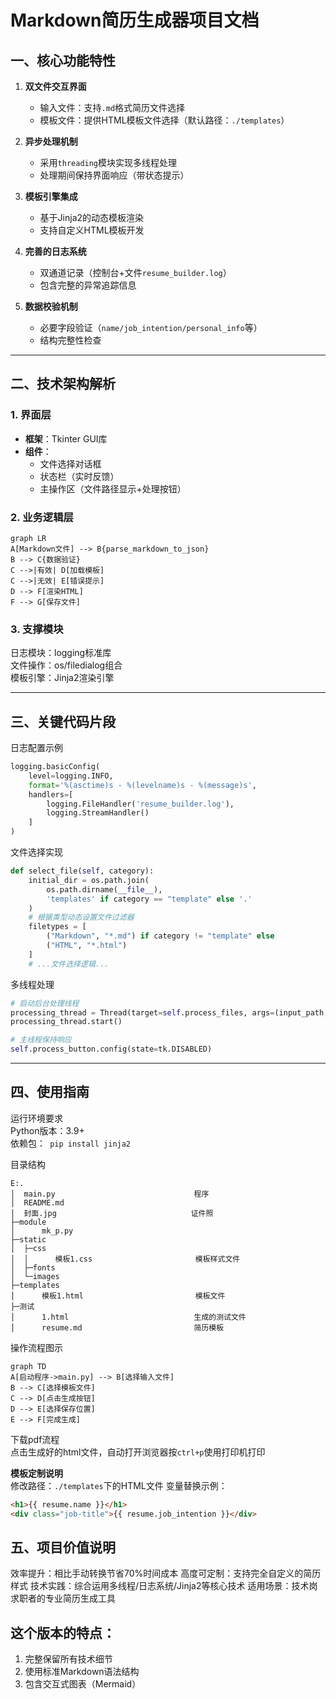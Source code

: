 # Markdown简历生成器项目文档

## 一、核心功能特性

1. **双文件交互界面**
    - 输入文件：支持`.md`格式简历文件选择
    - 模板文件：提供HTML模板文件选择（默认路径：`./templates`）

2. **异步处理机制**
    - 采用`threading`模块实现多线程处理
    - 处理期间保持界面响应（带状态提示）

3. **模板引擎集成**
    - 基于Jinja2的动态模板渲染
    - 支持自定义HTML模板开发

4. **完善的日志系统**
    - 双通道记录（控制台+文件`resume_builder.log`）
    - 包含完整的异常追踪信息

5. **数据校验机制**
    - 必要字段验证（`name/job_intention/personal_info`等）
    - 结构完整性检查

---

## 二、技术架构解析

### 1. 界面层

- **框架**：Tkinter GUI库
- **组件**：
    - 文件选择对话框
    - 状态栏（实时反馈）
    - 主操作区（文件路径显示+处理按钮）

### 2. 业务逻辑层

```mermaid
graph LR
A[Markdown文件] --> B{parse_markdown_to_json}
B --> C{数据验证}
C -->|有效| D[加载模板]
C -->|无效| E[错误提示]
D --> F[渲染HTML]
F --> G[保存文件]
```

### 3. 支撑模块

日志模块：logging标准库\
文件操作：os/filedialog组合\
模板引擎：Jinja2渲染引擎

---

## 三、关键代码片段

日志配置示例

```python
logging.basicConfig(
    level=logging.INFO,
    format='%(asctime)s - %(levelname)s - %(message)s',
    handlers=[
        logging.FileHandler('resume_builder.log'),
        logging.StreamHandler()
    ]
)
```

文件选择实现

```python
def select_file(self, category):
    initial_dir = os.path.join(
        os.path.dirname(__file__), 
        'templates' if category == "template" else '.'
    )
    # 根据类型动态设置文件过滤器
    filetypes = [
        ("Markdown", "*.md") if category != "template" else 
        ("HTML", "*.html")
    ]
    # ...文件选择逻辑...
```

多线程处理

```python
# 启动后台处理线程
processing_thread = Thread(target=self.process_files, args=(input_path, template_path))
processing_thread.start()

# 主线程保持响应
self.process_button.config(state=tk.DISABLED)
```

---

## 四、使用指南

运行环境要求\
Python版本：3.9+\
依赖包：` pip install jinja2`

目录结构

```tree
E:.
│  main.py                               程序
│  README.md
│  封面.jpg                              证件照
├─module
│      mk_p.py
├─static
│  ├─css
│  │      模板1.css                       模板样式文件
│  ├─fonts
│  └─images
├─templates
│      模板1.html                         模板文件
├─测试
│      1.html                            生成的测试文件
│      resume.md                         简历模板
```

操作流程图示

```Mermaid
graph TD
A[启动程序->main.py] --> B[选择输入文件]
B --> C[选择模板文件]
C --> D[点击生成按钮]
D --> E[选择保存位置]
E --> F[完成生成]
```

下载pdf流程\
点击生成好的html文件，自动打开浏览器按`ctrl+p`使用打印机打印

**模板定制说明**\
修改路径：`./templates`下的HTML文件
变量替换示例：

```html
<h1>{{ resume.name }}</h1>
<div class="job-title">{{ resume.job_intention }}</div>
```

## 五、项目价值说明

效率提升：相比手动转换节省70%时间成本
高度可定制：支持完全自定义的简历样式
技术实践：综合运用多线程/日志系统/Jinja2等核心技术
适用场景：技术岗求职者的专业简历生成工具

## 这个版本的特点：

1. 完整保留所有技术细节
2. 使用标准Markdown语法结构
3. 包含交互式图表（Mermaid）




